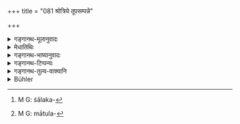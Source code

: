 +++
title = "081 श्रोत्रिये तूपसम्पन्ने"

+++

<details><summary>गङ्गानथ-मूलानुवादः</summary>

In the case of a learned companion, one shall remain impure for three days; in the case of a maternal uncle, a pupil, an officiating priest and relation, for a night along with the two days (preceding and following it).—(80).
</details>

<details><summary>मेधातिथिः</summary>

वेदशाखाध्यायी **श्रोत्रियः** । **उपसंपन्नः** मैत्र्या प्रयोजनेन वा केनचित् संगतः शीलेन युक्तो वा । पूर्वं तु सब्रह्मचारिण्य् एकाहम् अगृहीतवेदे दृष्टम् (म्ध् ५.७०) । अभिधानकोशे तु उपसंपन्नो मृतपर्यायः । बहुकालत्वाद् आशौचस्य पूर्वैव व्याख्या ज्यायसी । 

- <u>अन्ये तु</u> "**श्रोत्रिये मातुले त्रिरात्रम्**" इत्य् एव संबन्धन्ति, **पक्षिणीं रात्रिम्** इति शिष्यादिभिः । 

- **बान्धवाः** श्यालकमातृष्वस्रेयादयः[^१८२] । यदा तु "**मातुले पक्षिणीम्**" इति संबन्धस्, तदा मातुले[^१८३] बान्धवत्वाद् एव सिद्धा पक्षिणी । पुनर्वचनं नित्यार्थम् । तेनान्येषु बान्धवेषु यथाकामम् ॥ ५.८० ॥


[^१८३]:
     M G: mātula-


[^१८२]:
     M G: śālaka-
</details>

<details><summary>गङ्गानथ-भाष्यानुवादः</summary>

‘*Learned*’—Who has studied the Vedic text.

‘*Companion*’—who, through friendship, has been living with one. Or
‘*upasampanna*’ may mean *endowed with good character*.

What has been said before (Verse 70) regarding the case of
‘fellow-students’ pertains to those who have not yet got up the entire
Veda.

In lexicons the term ‘*upasampanna*’ appears as a synonym for ‘dead’;
but in view of the long period of impurity laid down (which would not be
compatible with the case of a *stranger*), the former explanation is the
better of the two.

Others construe the text otherwise—explaining it to mean that ‘the
impurity lasts for three clays in the case of the *learned maternal
uncle*’ and ‘for a night along with the two days in the case of the
pupil, etc.’

The term ‘*relation*’ stands for the wife’s brother, the son of the
maternal aunt and so forth.

When we connect the ‘maternal uncle’ with^(‘)the night along with the
two days’,—then, since this period would be already applicable to the
case of the maternal uncle by reason of his being a ‘*relation*’, the
separate mention of him should he taken as making the rule compulsory in
his case; and this would mean that in the case of other *relations*, it
would be discretionary.—(80)
</details>

<details><summary>गङ्गानथ-टिप्पन्यः</summary>

(Verse 81 of others.)

‘*Upasampanne*’—(a) ‘who lives with one out of friendship or on
business’ or (b) ‘endowed with good character’ (Medhātithi);—(c)
‘neighbour’ (Nārāyaṇa);—(d) ‘dead’ (suggested but rejected by
Medhātithi).

This verse is quoted in *Mitākṣarā* (on 3.24), which adds the following
notes:—‘*Upasampanna*’ means either ‘related by friendship or
neighbourliness’ or ‘possessed of good character’;—the ‘*mātula*’
includes the maternal cousin and other relations of that kind, and the
‘*bāndhava*’ stands for one’s own ‘*bāndhava*’ as also those of his
father and mother;—in *Nityācārapradīpa* (p. 129), which explains
‘*npasampanna*’ as ‘living in one’s own house’, *i.e*., if a Vedic
scholar living in one’s house happens to die etc.

It is quoted in *Parāśaramādhava* (Ācāra, p. 610), which explains
‘*Śrotriya*’ as standing for one who has learnt the same rescensional
text as the person himself,—‘*Upasampanna*’ as one who is endowed with
friendliness or neighbourliness;—in *Madanapārijāta* (p. 431), as laying
down the rule relating to the case of the highly qualified *Śrotriya*,
or such near relations as the maternal uncle and the like; it explains
‘*upasampanna*’ as one endowed with friendliness or with good
qualities;—and in *Hāralatā* (p. 76), which adds the explanation:—‘on
the death of a Vedic Scholar belonging to another family in one’s own
house,—or on that of a Vedic Scholar who is *a near* *neighbour*
(‘*upasampanna*’) etc.’—and in the case of the mother’s uterine brother,
if the death takes place in another place, the impurity lasts for two
days and one night,—‘*Śiṣya*’, one who, though initiated by some one
else, has learnt, from one a portion of the Veda, or the subsidiary
sciences—in this case also the impurity lasts for two days and one
night,—‘*ṛtvik*’ one who has officiated at one’s sacrifices,—‘bāndhava’,
blood relation.
</details>

<details><summary>गङ्गानथ-तुल्य-वाक्यानि</summary>

*Gautama* (14.20, 22).—‘The impurity lasts for a night along with the
preceding and following days, on the death of a relative who is not a
*Sapiṇḍa*, or a relative by marriage, or a fellow-student; for one day,
on the death of a *Śrotriya* dwelling in the same house.’

*Baudhāyana* (1.11-29, 30).—‘For three days, on the death of an
officiating priest; of a pupil, of one who has the same spiritual guide,
of a fellow-student, three days, one day and night, one day and so
forth.’

*Viṣṇu* (22.44).—‘he becomes pure in one day, on the death of the wife
or son of his Teacher, or on that of his Subteacher, or his maternal
uncle, or his father-in-law, or a brother-in-law, or a fellow-student,
or a pupil.’

*Yājñavalkya* (3.24).—‘For one day, on the death of the *guru*, a pupil,
an Exponent, a maternal uncle, or a Vedic scholar.’

*Pracetas* (Parāśaramādhava, p. 610).—‘On the death of the mother’s
sister, the maternal uncle, the father-in-law, the mother-in-law, the
*guru*, the officiating priest and the person for whom one
officiates,—purification is obtained in three days.’
</details>

<details><summary>Bühler</summary>

081	For a Srotriya who resides with (him out of affection), a man shall be impure for three days; for a maternal uncle, a pupil, an officiating priest, or a maternal relative, for one night together with the preceding and following days.
</details>
